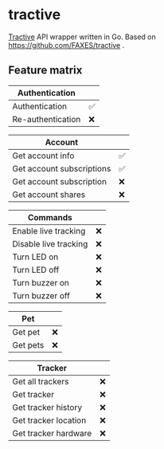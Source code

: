 # tractive

[Tractive](https://tractive.com/) API wrapper written in Go. Based on https://github.com/FAXES/tractive .


## Feature matrix

| Authentication    |    |
|-------------------|----|
| Authentication    | ✅ |
| Re-authentication | ❌ |

| Account                   |    |
|---------------------------|----|
| Get account info          | ✅ |
| Get account subscriptions | ✅ |
| Get account subscription  | ❌ |
| Get account shares        | ❌ |

| Commands              |    |
|-----------------------|----|
| Enable live tracking  | ❌ |
| Disable live tracking | ❌ |
| Turn LED on           | ❌ |
| Turn LED off          | ❌ |
| Turn buzzer on        | ❌ |
| Turn buzzer off       | ❌ |

| Pet      |    |
|----------|----|
| Get pet  | ❌ |
| Get pets | ❌ |

| Tracker              |    |
|----------------------|----|
| Get all trackers     | ❌ |
| Get tracker          | ❌ |
| Get tracker history  | ❌ |
| Get tracker location | ❌ |
| Get tracker hardware | ❌ |
